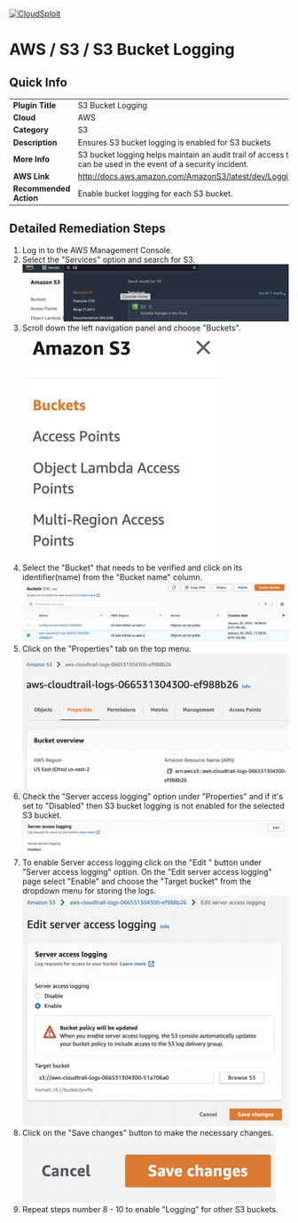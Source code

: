 [![CloudSploit](https://cloudsploit.com/img/logo-new-big-text-100.png "CloudSploit")](https://cloudsploit.com)

# AWS / S3 / S3 Bucket Logging

## Quick Info

| | |
|-|-|
| **Plugin Title** | S3 Bucket Logging |
| **Cloud** | AWS |
| **Category** | S3 |
| **Description** | Ensures S3 bucket logging is enabled for S3 buckets |
| **More Info** | S3 bucket logging helps maintain an audit trail of                 access that can be used in the event of a security                 incident. |
| **AWS Link** | http://docs.aws.amazon.com/AmazonS3/latest/dev/Logging.html |
| **Recommended Action** | Enable bucket logging for each S3 bucket. |

## Detailed Remediation Steps
1. Log in to the AWS Management Console.
2. Select the "Services" option and search for S3. </br> <img src="/resources/aws/s3/s3-bucket-logging/step2.png"/>
3. Scroll down the left navigation panel and choose "Buckets".</br> <img src="/resources/aws/s3/s3-bucket-logging/step3.png"/>
4. Select the "Bucket" that needs to be verified and click on its identifier(name) from the "Bucket name" column.</br><img src="/resources/aws/s3/s3-bucket-logging/step4.png"/>
5. Click on the "Properties" tab on the top menu. </br><img src="/resources/aws/s3/s3-bucket-logging/step5.png"/>
6. Check the "Server access logging" option under "Properties" and if it's set to "Disabled" then S3 bucket logging is not enabled for the selected S3 bucket. </br><img src="/resources/aws/s3/s3-bucket-logging/step6.png"/>
7. To enable Server access logging click on the "Edit " button  under "Server access logging" option. On the "Edit server access logging" page select "Enable" and choose the "Target bucket" from the dropdown menu for storing the logs.</br><img src="/resources/aws/s3/s3-bucket-logging/step7.png"/>
8. Click on the "Save changes" button to make the necessary changes. </br><img src="/resources/aws/s3/s3-bucket-logging/step8.png"/>
9. Repeat steps number 8 - 10 to enable "Logging" for other S3 buckets.</br>
